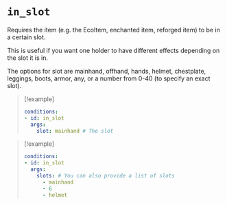 # `in_slot`

Requires the item (e.g. the EcoItem, enchanted item, reforged item) to be in a certain slot.

This is useful if you want one holder to have different effects depending on the slot it is in.

The options for slot are mainhand, offhand, hands, helmet, chestplate,
leggings, boots, armor, any, or a number from 0-40 (to specify an exact slot).

> [!example]
> ```yaml
> conditions:
> - id: in_slot
>   args:
>     slot: mainhand # The slot
> ```

> [!example]
> ```yaml
> conditions:
> - id: in_slot
>   args:
>     slots: # You can also provide a list of slots
>       - mainhand
>       - 6
>       - helmet
> ```
